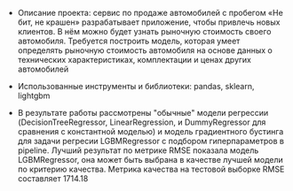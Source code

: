 - Описание проекта: cервис по продаже автомобилей с пробегом «Не бит, не крашен» разрабатывает приложение, чтобы привлечь новых клиентов. В нём можно будет узнать рыночную стоимость своего автомобиля. Требуется построить модель, которая умеет определять рыночную стоимость автомобиля на основе данных о технических характеристиках, комплектации и ценах других автомобилей

- Использованные инструменты и библиотеки: pandas, sklearn, lightgbm

- В результате работы рассмотрены "обычные" модели регрессии (DecisionTreeRegressor, LinearRegression, и DummyRegressor для сравнения с константной моделью) и модель градиентного бустинга для задачи регресии LGBMRegressor с подбором гиперпараметров в pipeline. Лучший результат по метрике RMSE показала модель LGBMRegressor, она может быть выбрана в качестве лучшей модели по критерию качества. Метрика качества на тестовой выборке RMSE составляет 1714.18
